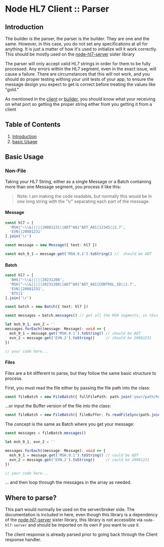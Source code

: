 # Node HL7 Client :: Parser 

## Introduction

The builder is the parser, the parser is the builder.
They are one and the same.
However, in this case, you do not set any specifications at all for anything.
It is just a matter of how it's used to initialize will it work correctly.
This should be mostly used on the [node-hl7-server](https://www.npmjs.com/package/node-hl7-server) sister library

The parser will only accept valid HL7 strings in order for them to be fully processed.
Any errors within the HL7 segment, even in the exact issue, will cause a failure.
There are circumstances that this will not work, and you should do proper testing withing your unit tests of your app,
to ensure the message design you expect to get 
is correct before treating the values like "gold."

As mentioned in the [client](../client/index.md) or [builder](../builder/index.md),
you should know what your receiving on what port so getting the proper string either from you getting it from a client

## Table of Contents

1. [Introduction](#introduction)
2. [basic Usage](#basic-usage)

## Basic Usage

### Non-File

Taking your HL7 String, either as a single Message or a Batch containing more than one Message segment,
you process it like this:

> Note: I am making the code readable, but normally this would be in _one_ long string with the "\r" separating each part of the message.

#### Message

```ts
const hl7 = [
  'MSH|^~\\&|||||20081231||ADT^A01^ADT_A01|12345||2.7',
  'EVN||20081231'
].join('\r')

const message = new Message({ text: hl7 })

const msh_9_1 = message.get('MSH.9.1').toString() //  should be ADT
```

#### Batch

```ts
const hl7 = [
  'BHS|^~\\&|||||20231208',
  'MSH|^~\\&|||||20231208||ADT^A01^ADT_A01|CONTROL_ID||2.7',
  'EVN||20081231',
  'BTS|1'
].join('\r')

const batch = new Batch({ text: hl7 })

const messages = batch.messages() // get all the MSH segments, in this case one should return

let msh_9_1, evn_2 = ''
messages.forEach((message: Message): void => {
  msh_9_1 = message.get('MSH.9.1').toString() // should be ADT
  evn_2 = message.get('EVN.2').toString()     // should be 20081231
})

// your code here...
```

#### Files

Files are a bit different to parse, but they follow the same basic structure to process.

First, you must read the file either by passing the file path into the class:

```ts
const fileBatch = new FileBatch({ fullFilePath: path.join('your/path/here/maybe', 'hl7.ADT.20081231.hl7') })
```

...or input the Buffer version of the file into the class:

```ts
const fileBatch = new FileBatch({ fileBuffer: fs.readFileSync(path.join('temp/', 'hl7.ADT.20081231.hl7')) })
```

The concept is the same as Batch where you get your message:

```ts
const messages = fileBatch.messages()

let msh_9_1, evn_2 = ''

messages.forEach((message: Message): void => {
  msh_9_1 = message.get('MSH.9.1').toString() // could be ADT
  evn_2 = message.get('EVN.2').toString()     // could be 20081231
})

// your code here...

```

... and then loop through the messages in the array as needed.

## Where to parse?

This part would normally be used on the server/broker side.
The documentation is included in here,
even though this library is a dependency of the [node-hl7-server](https://www.npmjs.com/package/node-hl7-server) sister library,
this library is not accessible via ```node-hl7-server``` and should be imported on its own if you want to use it.

The client response is already parsed prior to going back through the Client response handler.

